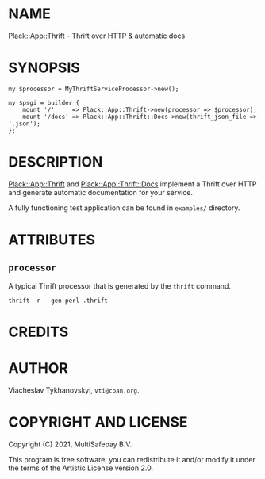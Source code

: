 # NAME

Plack::App::Thrift - Thrift over HTTP & automatic docs

# SYNOPSIS

    my $processor = MyThriftServiceProcessor->new();

    my $psgi = builder {
        mount '/'     => Plack::App::Thrift->new(processor => $processor);
        mount '/docs' => Plack::App::Thrift::Docs->new(thrift_json_file => '.json');
    };

# DESCRIPTION

[Plack::App::Thrift](https://metacpan.org/pod/Plack%3A%3AApp%3A%3AThrift) and [Plack::App::Thrift::Docs](https://metacpan.org/pod/Plack%3A%3AApp%3A%3AThrift%3A%3ADocs) implement a Thrift over HTTP and generate automatic documentation
for your service.

A fully functioning test application can be found in `examples/` directory.

# ATTRIBUTES

## `processor`

A typical Thrift processor that is generated by the `thrift` command.

    thrift -r --gen perl .thrift

# CREDITS

# AUTHOR

Viacheslav Tykhanovskyi, `vti@cpan.org`.

# COPYRIGHT AND LICENSE

Copyright (C) 2021, MultiSafepay B.V.

This program is free software, you can redistribute it and/or modify it under
the terms of the Artistic License version 2.0.
